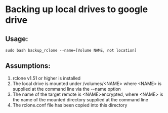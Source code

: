 # Backing up local drives to google drive

## Usage:

```
sudo bash backup_rclone --name=[Volume NAME, not location]
```

## Assumptions:
1. rclone v1.51 or higher is installed
2. The local drive is mounted under /volumes/\<NAME\> where \<NAME\> is supplied at the command line via the --name option
3. The name of the target remote is \<NAME\>encrypted, where \<NAME\> is the name of the mounted directory supplied at the command line 
4. The rclone.conf file has been copied into this directory

